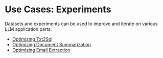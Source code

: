 # Use Cases: Experiments

Datasets and experiments can be used to improve and iterate on various LLM application parts:

* [Optimizing Txt2Sql](text2sql.md)
* [Optimizing Document Summarization](summarization.md)
* [Optimizing Email Extraction](email-extraction.md)
